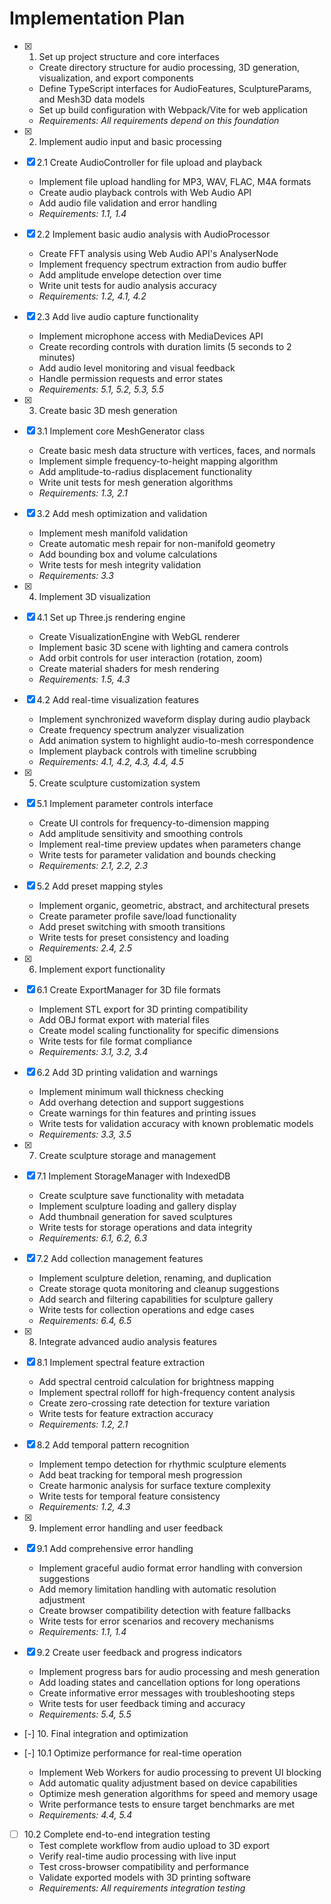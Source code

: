 # Implementation Plan

- [x] 1. Set up project structure and core interfaces

  - Create directory structure for audio processing, 3D generation, visualization, and export components
  - Define TypeScript interfaces for AudioFeatures, SculptureParams, and Mesh3D data models
  - Set up build configuration with Webpack/Vite for web application
  - _Requirements: All requirements depend on this foundation_

- [x] 2. Implement audio input and basic processing
- [x] 2.1 Create AudioController for file upload and playback

  - Implement file upload handling for MP3, WAV, FLAC, M4A formats
  - Create audio playback controls with Web Audio API
  - Add audio file validation and error handling
  - _Requirements: 1.1, 1.4_

- [x] 2.2 Implement basic audio analysis with AudioProcessor

  - Create FFT analysis using Web Audio API's AnalyserNode
  - Implement frequency spectrum extraction from audio buffer
  - Add amplitude envelope detection over time
  - Write unit tests for audio analysis accuracy
  - _Requirements: 1.2, 4.1, 4.2_

- [x] 2.3 Add live audio capture functionality

  - Implement microphone access with MediaDevices API
  - Create recording controls with duration limits (5 seconds to 2 minutes)
  - Add audio level monitoring and visual feedback
  - Handle permission requests and error states
  - _Requirements: 5.1, 5.2, 5.3, 5.5_

- [x] 3. Create basic 3D mesh generation
- [x] 3.1 Implement core MeshGenerator class

  - Create basic mesh data structure with vertices, faces, and normals
  - Implement simple frequency-to-height mapping algorithm
  - Add amplitude-to-radius displacement functionality
  - Write unit tests for mesh generation algorithms
  - _Requirements: 1.3, 2.1_

- [x] 3.2 Add mesh optimization and validation

  - Implement mesh manifold validation
  - Create automatic mesh repair for non-manifold geometry
  - Add bounding box and volume calculations
  - Write tests for mesh integrity validation
  - _Requirements: 3.3_

- [x] 4. Implement 3D visualization
- [x] 4.1 Set up Three.js rendering engine

  - Create VisualizationEngine with WebGL renderer
  - Implement basic 3D scene with lighting and camera controls
  - Add orbit controls for user interaction (rotation, zoom)
  - Create material shaders for mesh rendering
  - _Requirements: 1.5, 4.3_

- [x] 4.2 Add real-time visualization features

  - Implement synchronized waveform display during audio playback
  - Create frequency spectrum analyzer visualization
  - Add animation system to highlight audio-to-mesh correspondence
  - Implement playback controls with timeline scrubbing
  - _Requirements: 4.1, 4.2, 4.3, 4.4, 4.5_

- [x] 5. Create sculpture customization system
- [x] 5.1 Implement parameter controls interface

  - Create UI controls for frequency-to-dimension mapping
  - Add amplitude sensitivity and smoothing controls
  - Implement real-time preview updates when parameters change
  - Write tests for parameter validation and bounds checking
  - _Requirements: 2.1, 2.2, 2.3_

- [x] 5.2 Add preset mapping styles

  - Implement organic, geometric, abstract, and architectural presets
  - Create parameter profile save/load functionality
  - Add preset switching with smooth transitions
  - Write tests for preset consistency and loading
  - _Requirements: 2.4, 2.5_

- [x] 6. Implement export functionality
- [x] 6.1 Create ExportManager for 3D file formats

  - Implement STL export for 3D printing compatibility
  - Add OBJ format export with material files
  - Create model scaling functionality for specific dimensions
  - Write tests for file format compliance
  - _Requirements: 3.1, 3.2, 3.4_

- [x] 6.2 Add 3D printing validation and warnings

  - Implement minimum wall thickness checking
  - Add overhang detection and support suggestions
  - Create warnings for thin features and printing issues
  - Write tests for validation accuracy with known problematic models
  - _Requirements: 3.3, 3.5_

- [x] 7. Create sculpture storage and management
- [x] 7.1 Implement StorageManager with IndexedDB

  - Create sculpture save functionality with metadata
  - Implement sculpture loading and gallery display
  - Add thumbnail generation for saved sculptures
  - Write tests for storage operations and data integrity
  - _Requirements: 6.1, 6.2, 6.3_

- [x] 7.2 Add collection management features

  - Implement sculpture deletion, renaming, and duplication
  - Create storage quota monitoring and cleanup suggestions
  - Add search and filtering capabilities for sculpture gallery
  - Write tests for collection operations and edge cases
  - _Requirements: 6.4, 6.5_

- [x] 8. Integrate advanced audio analysis features
- [x] 8.1 Implement spectral feature extraction

  - Add spectral centroid calculation for brightness mapping
  - Implement spectral rolloff for high-frequency content analysis
  - Create zero-crossing rate detection for texture variation
  - Write tests for feature extraction accuracy
  - _Requirements: 1.2, 2.1_

- [x] 8.2 Add temporal pattern recognition

  - Implement tempo detection for rhythmic sculpture elements
  - Add beat tracking for temporal mesh progression
  - Create harmonic analysis for surface texture complexity
  - Write tests for temporal feature consistency
  - _Requirements: 1.2, 4.3_

- [x] 9. Implement error handling and user feedback
- [x] 9.1 Add comprehensive error handling

  - Implement graceful audio format error handling with conversion suggestions
  - Add memory limitation handling with automatic resolution adjustment
  - Create browser compatibility detection with feature fallbacks
  - Write tests for error scenarios and recovery mechanisms
  - _Requirements: 1.1, 1.4_

- [x] 9.2 Create user feedback and progress indicators

  - Implement progress bars for audio processing and mesh generation
  - Add loading states and cancellation options for long operations
  - Create informative error messages with troubleshooting steps
  - Write tests for user feedback timing and accuracy
  - _Requirements: 5.4, 5.5_

- [-] 10. Final integration and optimization
- [-] 10.1 Optimize performance for real-time operation

  - Implement Web Workers for audio processing to prevent UI blocking
  - Add automatic quality adjustment based on device capabilities
  - Optimize mesh generation algorithms for speed and memory usage
  - Write performance tests to ensure target benchmarks are met
  - _Requirements: 4.4, 5.4_

- [ ] 10.2 Complete end-to-end integration testing
  - Test complete workflow from audio upload to 3D export
  - Verify real-time audio processing with live input
  - Test cross-browser compatibility and performance
  - Validate exported models with 3D printing software
  - _Requirements: All requirements integration testing_
